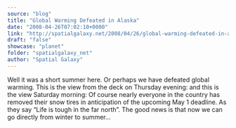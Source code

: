 ```yaml
---
source: "blog"
title: "Global Warming Defeated in Alaska"
date: "2008-04-26T07:02:10+0000"
link: "http://spatialgalaxy.net/2008/04/26/global-warming-defeated-in-alaska/"
draft: "false"
showcase: "planet"
folder: "spatialgalaxy_net"
author: "Spatial Galaxy"
---
```


Well it was a short summer here. Or perhaps we have defeated global warming. This is the view from the deck on Thursday evening:
and this is the view Saturday morning:
Of course nearly everyone in the country has removed their snow tires in anticipation of the upcoming May 1 deadline. As they say &ldquo;Life is tough in the far north&rdquo;.
The good news is that now we can go directly from winter to summer&hellip;
